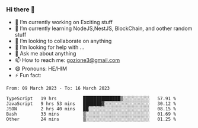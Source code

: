 ### Hi there 👋

<!--
**charlieScript/charlieScript** is a ✨ _special_ ✨ repository because its `README.md` (this file) appears on your GitHub profile.

Here are some ideas to get you started: -->

- 🔭 I’m currently working on Exciting stuff
- 🌱 I’m currently learning NodeJS,NestJS, BlockChain, and oother random stuff
- 👯 I’m looking to collaborate on anything
- 🤔 I’m looking for help with ...
- 💬 Ask me about anything
- 📫 How to reach me: gozione3@gmail.com
- 😄 Pronouns: HE/HIM
- ⚡ Fun fact: 
<!--START_SECTION:waka-->

```text
From: 09 March 2023 - To: 16 March 2023

TypeScript   19 hrs          ██████████████▒░░░░░░░░░░   57.91 %
JavaScript   9 hrs 53 mins   ███████▓░░░░░░░░░░░░░░░░░   30.12 %
JSON         2 hrs 40 mins   ██░░░░░░░░░░░░░░░░░░░░░░░   08.15 %
Bash         33 mins         ▒░░░░░░░░░░░░░░░░░░░░░░░░   01.69 %
Other        24 mins         ▒░░░░░░░░░░░░░░░░░░░░░░░░   01.25 %
```

<!--END_SECTION:waka-->
